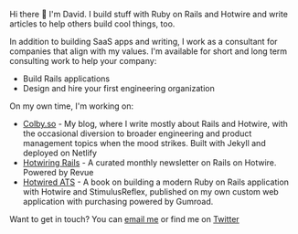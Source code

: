 Hi there 👋 I'm David. I build stuff with Ruby on Rails and Hotwire and write articles to help others build cool things, too. 

In addition to building SaaS apps and writing, I work as a consultant for companies that align with my values. I'm available for short and long term consulting work to help your company:

- Build Rails applications
- Design and hire your first engineering organization

On my own time, I'm working on:

- [Colby.so](https://colby.so/) - My blog, where I write mostly about Rails and Hotwire, with the occasional diversion to broader engineering and product management topics when the mood strikes. Built with Jekyll and deployed on Netlify
- [Hotwiring Rails](https://www.getrevue.co/profile/hotwiringrails) - A curated monthly newsletter on Rails on Hotwire. Powered by Revue
- [Hotwired ATS](https://davidcolby.gumroad.com/l/hotwired-ats) - A book on building a modern Ruby on Rails application with Hotwire and StimulusReflex, published on my own custom web application with purchasing powered by Gumroad.

Want to get in touch? You can [email me](mailto:david@colby.so) or find me on [Twitter](https://twitter.com/davidcolbyatx)
